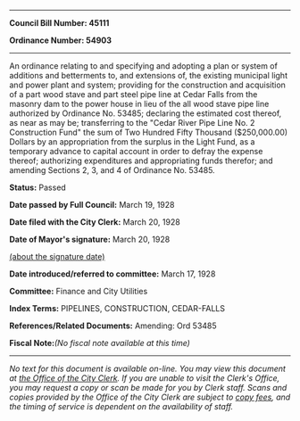 

********

**Council Bill Number: 45111**
   
**Ordinance Number: 54903**
********

 An ordinance relating to and specifying and adopting a plan or system of additions and betterments to, and extensions of, the existing municipal light and power plant and system; providing for the construction and acquisition of a part wood stave and part steel pipe line at Cedar Falls from the masonry dam to the power house in lieu of the all wood stave pipe line authorized by Ordinance No. 53485; declaring the estimated cost thereof, as near as may be; transferring to the "Cedar River Pipe Line No. 2 Construction Fund" the sum of Two Hundred Fifty Thousand ($250,000.00) Dollars by an appropriation from the surplus in the Light Fund, as a temporary advance to capital account in order to defray the expense thereof; authorizing expenditures and appropriating funds therefor; and amending Sections 2, 3, and 4 of Ordinance No. 53485.

**Status:** Passed
   
**Date passed by Full Council:** March 19, 1928
   
**Date filed with the City Clerk:** March 20, 1928
   
**Date of Mayor's signature:** March 20, 1928
   
[(about the signature date)](/~public/approvaldate.htm)
   
   
   
**Date introduced/referred to committee:** March 17, 1928
   
**Committee:** Finance and City Utilities
   
   
**Index Terms:** PIPELINES, CONSTRUCTION, CEDAR-FALLS

**References/Related Documents:** Amending: Ord 53485

**Fiscal Note:**_(No fiscal note available at this time)_
********

_No text for this document is available on-line. You may view this document at [the Office of the City Clerk](http://www.seattle.gov/leg/clerk/contactUs.htm). If you are unable to visit the Clerk's Office, you may request a copy or scan be made for you by Clerk staff. Scans and copies provided by the Office of the City Clerk are subject to [copy fees](http://clerk.seattle.gov/~public/clerkfees.htm), and the timing of service is dependent on the availability of staff._

